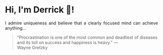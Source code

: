 # Hi, I'm Derrick 👋!
<p align="justify">I admire uniqueness and believe that a clearly focused mind can achieve anything...</p> 
<!-- #quote-start -->
<blockquote>&ldquo;Procrastination is one of the most common and deadliest of diseases and its toll on success and happiness is heavy.&rdquo; &mdash; <footer>Wayne Gretzky</footer></blockquote>
<!-- #quote-end -->
